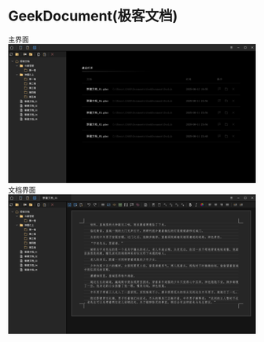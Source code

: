 # GeekDocument(极客文档)

主界面
![主界面](https://raw.githubusercontent.com/githowe/GeekDocument/refs/heads/master/Preview/Editer_01.png)
文档界面
![文档界面](https://raw.githubusercontent.com/githowe/GeekDocument/refs/heads/master/Preview/Editer_02.png)